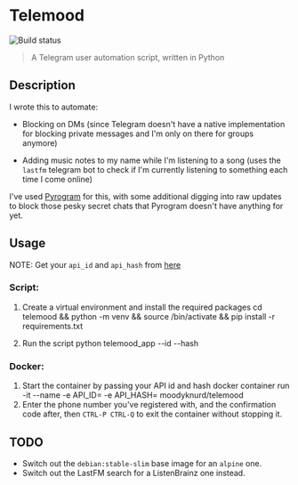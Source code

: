 # Telemood  

![Build status](https://cloud.drone.io/api/badges/moodyknurd/telemood/status.svg?ref=refs/heads/main)

> A Telegram user automation script, written in Python


## Description

I wrote this to automate:

- Blocking on DMs (since Telegram doesn't have a native implementation for blocking private messages and I'm only on there
for groups anymore)

- Adding music notes to my name while I'm listening to a song (uses the `lastfm` telegram bot to check if I'm currently 
listening to something each time I come online)

I've used [Pyrogram](https://github.com/pyrogram/pyrogram) for this, with some additional digging into raw updates to 
block those pesky secret chats that Pyrogram doesn't have anything for yet.


## Usage  

NOTE: Get your `api_id` and `api_hash` from [here](https://my.telegram.org/auth?to=apps)

### Script:  
1. Create a virtual environment and install the required packages
		cd telemood && python -m venv <whatevervenv> && source <whatevervenv>/bin/activate && pip install -r requirements.txt

2. Run the script 
		python telemood_app --id <your id> --hash <your hash>

### Docker:  
1. Start the container by passing your API id and hash
		docker container run -it --name <container-name> -e API_ID=<your id> -e API_HASH=<your hash> moodyknurd/telemood
2. Enter the phone number you've registered with, and the confirmation code after, then `CTRL-P CTRL-Q` to exit the container without stopping it.
	
## TODO  

- Switch out the `debian:stable-slim` base image for an `alpine` one.
- Switch out the LastFM search for a ListenBrainz one instead.
